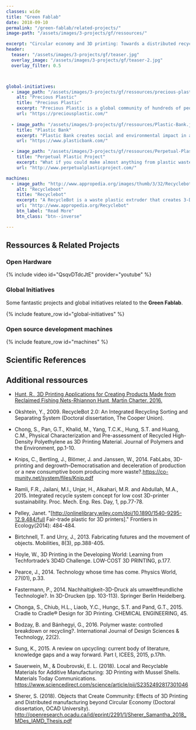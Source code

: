 ```yaml
---
classes: wide
title: "Green Fablab"
date: 2018-09-10
permalink: "/green-fablab/related-projects/"
image-path: "/assets/images/3-projects/gf/ressources/"

excerpt: "Circular economy and 3D printing: Towards a distributed recycling paradigm"
header:
  teaser: "/assets/images/3-projects/gf/teaser.jpg"
  overlay_image: "/assets/images/3-projects/gf/teaser-2.jpg"
  overlay_filter: 0.5



global-initiatives:
  - image_path: "/assets/images/3-projects/gf/ressources/precious-plastic.png"
    alt: "Precious Plastic"
    title: "Precious Plastic"
    excerpt: "Precious Plastic is a global community of hundreds of people working towards a solution to plastic pollution. Knowledge, tools and techniques are shared online, for free. So everyone can start (yes, you too!)"
    url: "https://preciousplastic.com/"
  
  - image_path: "/assets/images/3-projects/gf/ressources/Plastic-Bank.jpg"
    title: "Plastic Bank"
    excerpt: "Plastic Bank creates social and environmental impact in areas with high levels of poverty and plastic pollution by turning plastic waste into a currency."
    url: "https://www.plasticbank.com/"

  - image_path: "/assets/images/3-projects/gf/ressources/Perpetual-Plastic.jpg"
    title: "Perpetual Plastic Project"
    excerpt: "What if you could make almost anything from plastic waste?."
    url: "http://www.perpetualplasticproject.com/"

machines:
  - image_path: "http://www.appropedia.org/images/thumb/3/32/Recyclebotrep.png/800px-Recyclebotrep.png"
    alt: "Recycleboot"
    title: "Recyclebot"
    excerpt: "A RecycleBot is a waste plastic extruder that creates 3-D printer filament from waste plastic and natural polymers."
    url: "http://www.appropedia.org/Recyclebot"
    btn_label: "Read More"
    btn_class: "btn--inverse"

---
```


## Ressources & Related Projects


### Open Hardware 


{% include video id="QsqvDTdcJtE" provider="youtube" %}



### Global Initiatives 


Some fantastic projects and global initiatives related to the  **Green Fablab**.


{% include feature_row id="global-initiatives" %}



### Open source development machines
{% include feature_row id="machines" %}



## Scientific References

<!-- <script src="http://bibbase.org/show?bib=https://raw.githubusercontent.com/LF2L/lf2l.github.io/source/assets/images/3-projects/gf/biblio-GF.bib&jsonp=1&group0=year&folding=1"></script> 
 -->

## Additional ressources

* [Hunt, R., 3D Printing Applications for Creating Products Made from Reclaimed Fishing Nets-Rhiannon Hunt, Martin Charter. 2016.](http://www.circularocean.eu/wp-content/uploads/2016/11/S116_Proceedings_papers-R-Hunt.pdf)
 
* Okshtein, Y., 2009. RecycleBot 2.0: An Integrated Recycling Sorting and Separating System (Doctoral dissertation, The Cooper Union).
* Chong, S., Pan, G.T., Khalid, M., Yang, T.C.K., Hung, S.T. and Huang, C.M., Physical Characterization and Pre-assessment of Recycled High-Density Polyethylene as 3D Printing Material. Journal of Polymers and the Environment, pp.1-10.
* Knips, C., Bertling, J., Blömer, J. and Janssen, W., 2014. FabLabs, 3D-printing and degrowth–Democratisation and deceleration of production or a new consumptive boom producing more waste?.https://co-munity.net/system/files/Knip.pdf


* Ramli, F.R., Jailani, M.I., Unjar, H., Alkahari, M.R. and Abdullah, M.A., 2015. Integrated recycle system concept for low cost 3D-printer sustainability. Proc. Mech. Eng. Res. Day, 1, pp.77-78.

* Pelley, Janet. "[http://onlinelibrary.wiley.com/doi/10.1890/1540-9295-12.9.484/full Fair-trade plastic for 3D printers]." Frontiers in Ecology(2014): 484-484.
* Birtchnell, T. and Urry, J., 2013. Fabricating futures and the movement of objects. Mobilities, 8(3), pp.388-405.
* Hoyle, W., 3D Printing in the Developing World: Learning from Techfortrade’s 3D4D Challenge. LOW-COST 3D PRINTING, p.177.
* Pearce, J., 2014. Technology whose time has come. Physics World, 27(01), p.33.
* Fastermann, P., 2014. Nachhaltigkeit–3D-Druck als umweltfreundliche Technologie?. In 3D-Drucken (pp. 103-113). Springer Berlin Heidelberg.
* Chonga, S., Chiub, H.L., Liaob, Y.C., Hungc, S.T. and Pand, G.T., 2015. Cradle to Cradle® Design for 3D Printing. CHEMICAL ENGINEERING, 45.
* Bodzay, B. and Bánhegyi, G., 2016. Polymer waste: controlled breakdown or recycling?. International Journal of Design Sciences & Technology, 22(2).
* Sung, K., 2015. A review on upcycling: current body of literature, knowledge gaps and a way forward. Part I, ICEES, 2015, p.17th.

* Sauerwein, M., & Doubrovski, E. L. (2018). Local and Recyclable Materials for Additive Manufacturing: 3D Printing with Mussel Shells. Materials Today Communications. https://www.sciencedirect.com/science/article/pii/S2352492817301046

* Sherer, S. (2018). Objects that Create Community: Effects of 3D Printing and Distributed manufacturing beyond Circular Economy (Doctoral dissertation, OCAD University). http://openresearch.ocadu.ca/id/eprint/2291/1/Sherer_Samantha_2018_MDes_IAMD_Thesis.pdf

